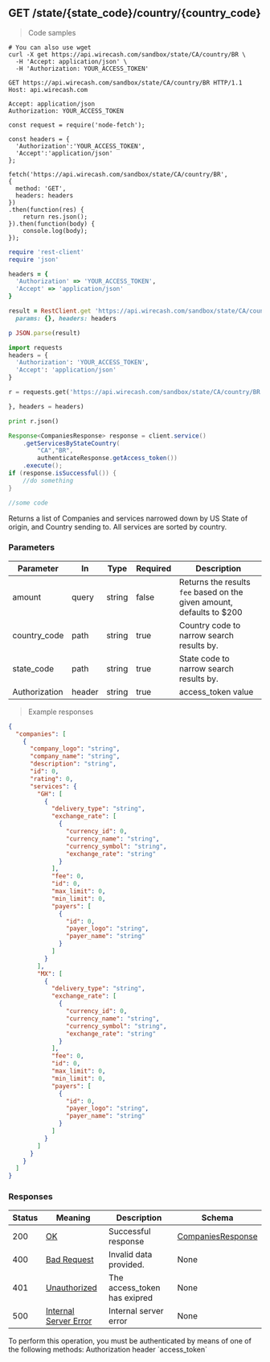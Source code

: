 ## GET /state/{state_code}/country/{country_code}

> Code samples

```shell
# You can also use wget
curl -X get https://api.wirecash.com/sandbox/state/CA/country/BR \  
  -H 'Accept: application/json' \
  -H 'Authorization: YOUR_ACCESS_TOKEN'
```

```http
GET https://api.wirecash.com/sandbox/state/CA/country/BR HTTP/1.1
Host: api.wirecash.com

Accept: application/json
Authorization: YOUR_ACCESS_TOKEN

```

```javascript--nodejs
const request = require('node-fetch');

const headers = {
  'Authorization':'YOUR_ACCESS_TOKEN',
  'Accept':'application/json'
};

fetch('https://api.wirecash.com/sandbox/state/CA/country/BR',
{
  method: 'GET',
  headers: headers
})
.then(function(res) {
    return res.json();
}).then(function(body) {
    console.log(body);
});
```

```ruby
require 'rest-client'
require 'json'

headers = {
  'Authorization' => 'YOUR_ACCESS_TOKEN',
  'Accept' => 'application/json'
}

result = RestClient.get 'https://api.wirecash.com/sandbox/state/CA/country/BR',
  params: {}, headers: headers

p JSON.parse(result)
```

```python
import requests
headers = {
  'Authorization': 'YOUR_ACCESS_TOKEN',
  'Accept': 'application/json'
}

r = requests.get('https://api.wirecash.com/sandbox/state/CA/country/BR', params={

}, headers = headers)

print r.json()
```

```java
Response<CompaniesResponse> response = client.service()
    .getServicesByStateCountry(
        "CA","BR",
        authenticateResponse.getAccess_token())
    .execute();
if (response.isSuccessful()) {
    //do something
}
```

```csharp
//some code

```

Returns a list of Companies and services narrowed down by US State of origin, and Country sending to. All services are sorted by country.

### Parameters

Parameter|In|Type|Required|Description
---|---|---|---|---|
amount|query|string|false|Returns the results `fee` based on the given amount, defaults to $200
country_code|path|string|true|Country code to narrow search results by.
state_code|path|string|true|State code to narrow search results by.
Authorization|header|string|true|access_token value


> Example responses

```json
{
  "companies": [
    {
      "company_logo": "string",
      "company_name": "string",
      "description": "string",
      "id": 0,
      "rating": 0,
      "services": {
        "GH": [
          {
            "delivery_type": "string",
            "exchange_rate": [
              {
                "currency_id": 0,
                "currency_name": "string",
                "currency_symbol": "string",
                "exchange_rate": "string"
              }
            ],
            "fee": 0,
            "id": 0,
            "max_limit": 0,
            "min_limit": 0,
            "payers": [
              {
                "id": 0,
                "payer_logo": "string",
                "payer_name": "string"
              }
            ]
          }
        ],
        "MX": [
          {
            "delivery_type": "string",
            "exchange_rate": [
              {
                "currency_id": 0,
                "currency_name": "string",
                "currency_symbol": "string",
                "exchange_rate": "string"
              }
            ],
            "fee": 0,
            "id": 0,
            "max_limit": 0,
            "min_limit": 0,
            "payers": [
              {
                "id": 0,
                "payer_logo": "string",
                "payer_name": "string"
              }
            ]
          }
        ]
      }
    }
  ]
}
```
### Responses

Status|Meaning|Description|Schema
---|---|---|---|
200|[OK](https://tools.ietf.org/html/rfc7231#section-6.3.1)|Successful response|[CompaniesResponse](#schemacompaniesresponse)
400|[Bad Request](https://tools.ietf.org/html/rfc7231#section-6.5.1)|Invalid data provided.|None
401|[Unauthorized](https://tools.ietf.org/html/rfc7235#section-3.1)|The access_token has exipred|None
500|[Internal Server Error](https://tools.ietf.org/html/rfc7231#section-6.6.1)|Internal server error|None

<aside class="warning">
To perform this operation, you must be authenticated by means of one of the following methods: Authorization header `access_token`
</aside>
